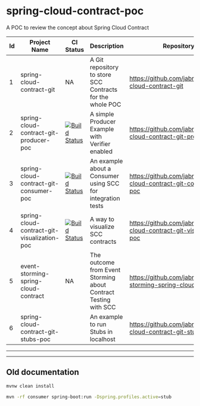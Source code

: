 # spring-cloud-contract-poc
A POC to review the concept about Spring Cloud Contract

| Id | Project Name                                | CI Status                                                                                                                                                                                 | Description                                                     | Repository                                                             |
|----|---------------------------------------------|-------------------------------------------------------------------------------------------------------------------------------------------------------------------------------------------|-----------------------------------------------------------------|------------------------------------------------------------------------|
| 1  | spring-cloud-contract-git                   | NA                                                                                                                                                                                        | A Git repository to store SCC Contracts for the whole POC       | https://github.com/jabrena/spring-cloud-contract-git                   |
| 2  | spring-cloud-contract-git-producer-poc      | [![Build Status](https://travis-ci.org/jabrena/spring-cloud-contract-git-producer-poc.svg?branch=master)](https://travis-ci.org/jabrena/spring-cloud-contract-git-producer-poc)           | A simple Producer Example with Verifier enabled                 | https://github.com/jabrena/spring-cloud-contract-git-producer-poc      |
| 3  | spring-cloud-contract-git-consumer-poc      | [![Build Status](https://travis-ci.org/jabrena/spring-cloud-contract-git-consumer-poc.svg?branch=master)](https://travis-ci.org/jabrena/spring-cloud-contract-git-consumer-poc)           | An example about a Consumer using SCC for integration tests     | https://github.com/jabrena/spring-cloud-contract-git-consumer-poc      |
| 4  | spring-cloud-contract-git-visualization-poc | [![Build Status](https://travis-ci.org/jabrena/spring-cloud-contract-git-visualization-poc.svg?branch=master)](https://travis-ci.org/jabrena/spring-cloud-contract-git-visualization-poc) | A way to visualize SCC contracts                                | https://github.com/jabrena/spring-cloud-contract-git-visualization-poc |
| 5  | event-storming-spring-cloud-contract        | NA                                                                                                                                                                                        | The outcome from Event Storming about Contract Testing with SCC | https://github.com/jabrena/event-storming-spring-cloud-contract        |
| 6  | spring-cloud-contract-git-stubs-poc         |                                                                                                                                                                                           | An example to run Stubs in localhost                            | https://github.com/jabrena/spring-cloud-contract-git-stubs-poc         |
---
---

## Old documentation


```bash
mvnw clean install
```

```bash
mvn -rf consumer spring-boot:run -Dspring.profiles.active=stub
```
